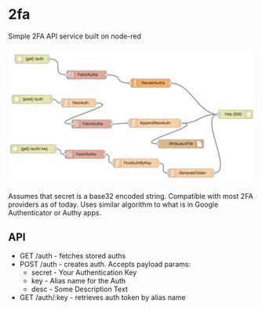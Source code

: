 # 2fa
Simple 2FA API service built on node-red

![Screenshot](/screenshot.png "node-red flow")

Assumes that secret is a base32 encoded string. Compatible with most 2FA providers as of today. Uses similar algorithm to what is in Google Authenticator or Authy apps.

## API
* GET /auth - fetches stored auths
* POST /auth - creates auth. Accepts payload params:
  - secret - Your Authentication Key
  - key - Alias name for the Auth
  - desc - Some Description Text
* GET /auth/:key - retrieves auth token by alias name

